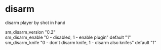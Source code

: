# disarm
disarm player by shot in hand
 
sm_disarm_version "0.2"  
sm_disarm_enable "0 - disabled, 1 - enable plugin" default "1"  
sm_disarm_knife "0 - don't disarm knife, 1 - disarm also knifes" default "1"  
